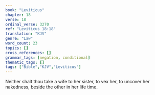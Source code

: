 ```yaml
---
book: "Leviticus"
chapter: 18
verse: 18
ordinal_verse: 3270
ref: "Leviticus 18:18"
translation: "KJV"
genre: "Law"
word_count: 23
topics: []
cross_references: []
grammar_tags: [negation, conditional]
thematic_tags: []
tags: ["Bible","KJV","Leviticus"]
---
```

Neither shalt thou take a wife to her sister, to vex her, to uncover her nakedness, beside the other in her life time.

